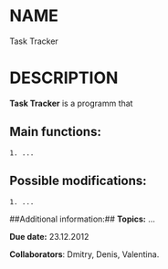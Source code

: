 # NAME
Task Tracker

# DESCRIPTION
**Task Tracker** is a programm that
## Main functions:
    1. ...


## Possible modifications:
    1. ...

##Additional information:##
**Topics:** ...

**Due date:** 23.12.2012

**Collaborators**: Dmitry, Denis, Valentina.